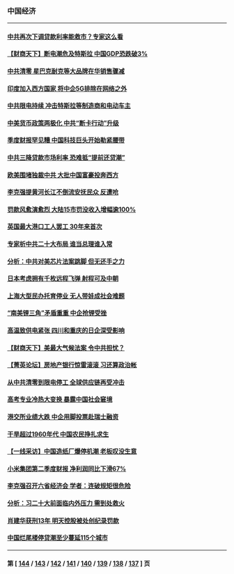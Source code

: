 ### 中国经济
---
#### [中共再次下调贷款利率能救市？专家这么看](../../pages/ncid283/n13807934.md) 
#### [【财商天下】断电潮危及特斯拉 中国GDP恐跌破3%](../../pages/ncid283/n13807935.md) 
#### [中共清零 星巴克耐克等大品牌在华销售骤减](../../pages/ncid283/n13807954.md) 
#### [印度加入西方国家 将中企5G排除在网络之外](../../pages/ncid283/n13807887.md) 
#### [中共限电持续 冲击特斯拉等制造商和电动车主](../../pages/ncid283/n13807864.md) 
#### [中美货币政策两极化 中共“断卡行动”升级](../../pages/ncid283/n13807808.md) 
#### [季度财报罕见糟 中国科技巨头开始勒紧腰带](../../pages/ncid283/n13807769.md) 
#### [中共三降贷款市场利率 恐难抵“提前还贷潮”](../../pages/ncid283/n13807601.md) 
#### [欧美围堵独裁中共 大批中国富豪投奔西方](../../pages/ncid283/n13807782.md) 
#### [李克强提黄河长江不倒流安抚民众 反遭呛](../../pages/ncid283/n13807300.md) 
#### [罚款风愈演愈烈 大陆15市罚没收入增幅逾100%](../../pages/ncid283/n13807273.md) 
#### [英国最大港口工人罢工 30年来首次](../../pages/ncid283/n13807241.md) 
#### [专家析中共二十大布局 谁当总理谁入常](../../pages/ncid283/n13807204.md) 
#### [分析：中共对美芯片法案跳脚 但无还手之力](../../pages/ncid283/n13806771.md) 
#### [日本考虑拥有千枚远程飞弹 射程可及中朝](../../pages/ncid283/n13807125.md) 
#### [上海大型民办托育停业 无人带娃成社会难题](../../pages/ncid283/n13806984.md) 
#### [“南美锂三角”矛盾重重 中企抢锂受挫](../../pages/ncid283/n13806981.md) 
#### [高温致供电紧张 四川和重庆的日企深受影响](../../pages/ncid283/n13806946.md) 
#### [【财商天下】美最大气候法案 令中共担忧？](../../pages/ncid283/n13806783.md) 
#### [【菁英论坛】房地产银行惊雷滚滚 习还算政治帐](../../pages/ncid283/n13806740.md) 
#### [从中共清零到限电停工 全球供应链再受冲击](../../pages/ncid283/n13806699.md) 
#### [高考专业冷热大变换 暴露中国社会窘境](../../pages/ncid283/n13806661.md) 
#### [港交所业绩大跌 中企用脚投票赴瑞士融资](../../pages/ncid283/n13806657.md) 
#### [干旱超过1960年代 中国农民挣扎求生](../../pages/ncid283/n13806668.md) 
#### [【一线采访】中国造纸厂爆停机潮 老板叹没生意](../../pages/ncid283/n13806400.md) 
#### [小米集团第二季度财报 净利润同比下滑67%](../../pages/ncid283/n13806210.md) 
#### [李克强召开六省经济会 学者：连破规矩很危险](../../pages/ncid283/n13806007.md) 
#### [分析：习二十大前面临内外压力 需到处救火](../../pages/ncid283/n13805569.md) 
#### [肖建华获刑13年 明天控股被处创纪录罚款](../../pages/ncid283/n13805882.md) 
#### [中国烂尾楼停贷潮至少蔓延115个城市](../../pages/ncid283/n13805842.md) 

---
#### 第 [ [144](./144.md) / [143](./143.md) / [142](./142.md) / [141](./141.md) / [140](./140.md) / [139](./139.md) / [138](./138.md) / [137](./137.md) ] 页
